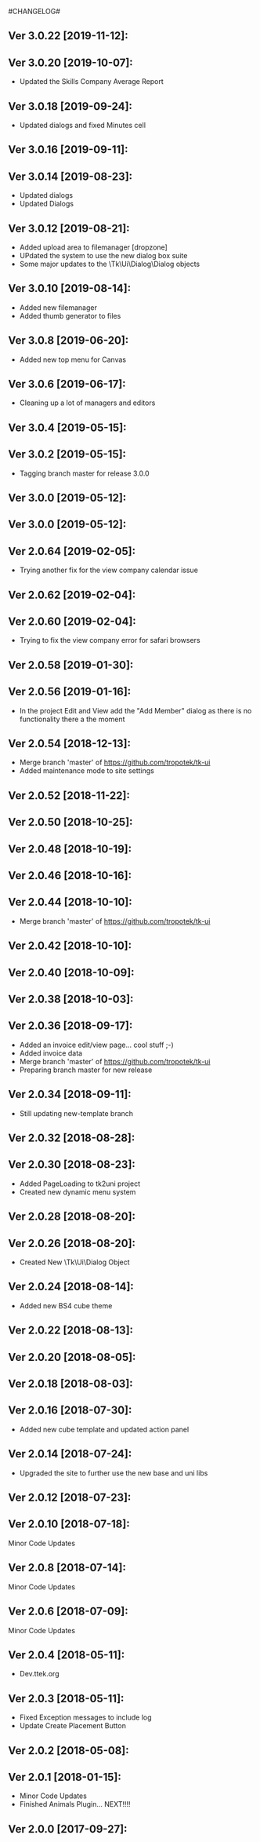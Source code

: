 #CHANGELOG#

Ver 3.0.22 [2019-11-12]:
-------------------------------


Ver 3.0.20 [2019-10-07]:
-------------------------------
  - Updated the Skills Company Average Report


Ver 3.0.18 [2019-09-24]:
-------------------------------
  - Updated dialogs and fixed Minutes cell


Ver 3.0.16 [2019-09-11]:
-------------------------------


Ver 3.0.14 [2019-08-23]:
-------------------------------
  - Updated dialogs
  - Updated Dialogs


Ver 3.0.12 [2019-08-21]:
-------------------------------
  - Added upload area to filemanager [dropzone]
  - UPdated the system to use the new dialog box suite
  - Some major updates to the \Tk\Ui\Dialog\Dialog objects


Ver 3.0.10 [2019-08-14]:
-------------------------------
  - Added new filemanager
  - Added thumb generator to files


Ver 3.0.8 [2019-06-20]:
-------------------------------
  - Added new top menu for Canvas


Ver 3.0.6 [2019-06-17]:
-------------------------------
  - Cleaning up a lot of managers and editors


Ver 3.0.4 [2019-05-15]:
-------------------------------


Ver 3.0.2 [2019-05-15]:
-------------------------------
  - Tagging branch master for release 3.0.0


Ver 3.0.0 [2019-05-12]:
-------------------------------


Ver 3.0.0 [2019-05-12]:
-------------------------------


Ver 2.0.64 [2019-02-05]:
-------------------------------
  - Trying another fix for the view company calendar issue


Ver 2.0.62 [2019-02-04]:
-------------------------------


Ver 2.0.60 [2019-02-04]:
-------------------------------
  - Trying to fix the view company error for safari browsers


Ver 2.0.58 [2019-01-30]:
-------------------------------


Ver 2.0.56 [2019-01-16]:
-------------------------------
  - In the project Edit and View add the "Add Member" dialog as there is no functionality there a
   the moment


Ver 2.0.54 [2018-12-13]:
-------------------------------
  - Merge branch 'master' of https://github.com/tropotek/tk-ui
  - Added maintenance mode to site settings


Ver 2.0.52 [2018-11-22]:
-------------------------------


Ver 2.0.50 [2018-10-25]:
-------------------------------


Ver 2.0.48 [2018-10-19]:
-------------------------------


Ver 2.0.46 [2018-10-16]:
-------------------------------


Ver 2.0.44 [2018-10-10]:
-------------------------------
  - Merge branch 'master' of https://github.com/tropotek/tk-ui


Ver 2.0.42 [2018-10-10]:
-------------------------------


Ver 2.0.40 [2018-10-09]:
-------------------------------


Ver 2.0.38 [2018-10-03]:
-------------------------------


Ver 2.0.36 [2018-09-17]:
-------------------------------
  - Added an invoice edit/view page... cool stuff ;-)
  - Added invoice data
  - Merge branch 'master' of https://github.com/tropotek/tk-ui
  - Preparing branch master for new release


Ver 2.0.34 [2018-09-11]:
-------------------------------
  - Still updating new-template branch


Ver 2.0.32 [2018-08-28]:
-------------------------------


Ver 2.0.30 [2018-08-23]:
-------------------------------
  - Added PageLoading to tk2uni project
  - Created new dynamic menu system


Ver 2.0.28 [2018-08-20]:
-------------------------------


Ver 2.0.26 [2018-08-20]:
-------------------------------
  - Created New \Tk\Ui\Dialog Object


Ver 2.0.24 [2018-08-14]:
-------------------------------
  - Added new BS4 cube theme


Ver 2.0.22 [2018-08-13]:
-------------------------------


Ver 2.0.20 [2018-08-05]:
-------------------------------


Ver 2.0.18 [2018-08-03]:
-------------------------------


Ver 2.0.16 [2018-07-30]:
-------------------------------
  - Added new cube template and updated action panel


Ver 2.0.14 [2018-07-24]:
-------------------------------
  - Upgraded the site to further use the new base and uni libs


Ver 2.0.12 [2018-07-23]:
-------------------------------


Ver 2.0.10 [2018-07-18]:
-------------------------------
Minor Code Updates


Ver 2.0.8 [2018-07-14]:
-------------------------------
Minor Code Updates


Ver 2.0.6 [2018-07-09]:
-------------------------------
Minor Code Updates


Ver 2.0.4 [2018-05-11]:
-------------------------------
 - Dev.ttek.org


Ver 2.0.3 [2018-05-11]:
-------------------------------
 - Fixed Exception messages to include log
 - Update Create Placement Button


Ver 2.0.2 [2018-05-08]:
-------------------------------


Ver 2.0.1 [2018-01-15]:
-------------------------------
 - Minor Code Updates
 - Finished Animals Plugin... NEXT!!!!


Ver 2.0.0 [2017-09-27]:
-------------------------------


